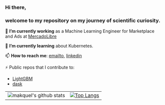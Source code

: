 ### Hi there, 
### welcome to my repository on my journey of scientific curiosity.

🔭 **I’m currently working** as a Machine Learning Engineer for Marketplace and Ads at [MercadoLibre]()

🌱 **I’m currently learning** about Kubernetes.

📫 **How to reach me**: [emailto](makquel@gmail.com), [linkedin](https://www.linkedin.com/in/macardenas/)

⚡ Public repos that I contribute to:
- [LightGBM](https://github.com/microsoft/LightGBM)
- [dask](https://github.com/dask/dask)

<!-- ![CS_skills](https://github.com/makquel/makquel/blob/master/chart) -->
|       |  |
| :----: |    :----:   |
|![makquel's github stats](https://github-readme-stats.vercel.app/api?username=makquel&count_private=true&show_icons=true&theme=algolia) | [![Top Langs](https://github-readme-stats.vercel.app/api/top-langs/?username=makquel)](https://github.com/anuraghazra/github-readme-stats) |
<!--
**makquel/makquel** is a ✨ _special_ ✨ repository because its `README.md` (this file) appears on your GitHub profile.

Here are some ideas to get you started:

- 🔭 I’m currently working on ...
- 🌱 I’m currently learning ...
- 👯 I’m looking to collaborate on ...
- 🤔 I’m looking for help with ...
- 💬 Ask me about ...
- 📫 How to reach me: ...
- 😄 Pronouns: ...
- ⚡ Fun fact: ...
-->
